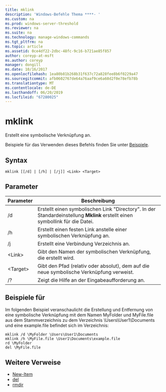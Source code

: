 ```yaml
---
title: mklink
description: 'Windows-Befehle Thema ****- '
ms.custom: na
ms.prod: windows-server-threshold
ms.reviewer: na
ms.suite: na
ms.technology: manage-windows-commands
ms.tgt_pltfrm: na
ms.topic: article
ms.assetid: 0ce4df22-2dbc-48fc-9c16-b721ae85f857
author: coreyp-at-msft
ms.author: coreyp
manager: dongill
ms.date: 10/16/2017
ms.openlocfilehash: 1ea80b81b268b31f637c72a828fee8b6f0229a47
ms.sourcegitcommit: afb0602767de64a76aaf9ce6a60d2f0e78efb78b
ms.translationtype: MT
ms.contentlocale: de-DE
ms.lasthandoff: 06/20/2019
ms.locfileid: "67280025"
---
```

# <a name="mklink"></a>mklink
Erstellt eine symbolische Verknüpfung an.

Beispiele für das Verwenden dieses Befehls finden Sie unter [Beispiele](#BKMK_examples).

## <a name="syntax"></a>Syntax

```
mklink [[/d] | [/h] | [/j]] <Link> <Target>
```

## <a name="parameters"></a>Parameter

|Parameter|Beschreibung|
|---------|-----------|
|/d|Erstellt einen symbolischen Link "Directory". In der Standardeinstellung **Mklink** erstellt einen symbollink für die Datei.|
|/h|Erstellt einen festen Link anstelle einer symbolischen Verknüpfung an.|
|/j|Erstellt eine Verbindung Verzeichnis an.|
|\<Link>|Gibt den Namen der symbolischen Verknüpfung, die erstellt wird.|
|\<Target>|Gibt den Pfad (relativ oder absolut), dem auf die neue symbolische Verknüpfung verweist.|
|/?|Zeigt die Hilfe an der Eingabeaufforderung an.|

## <a name="BKMK_examples"></a>Beispiele für

Im folgenden Beispiel veranschaulicht die Erstellung und Entfernung von eine symbolische Verknüpfung mit dem Namen MyFolder und MyFile.file aus dem Stammverzeichnis zu dem Verzeichnis \Users\User1\Documents und eine example.file befindet sich im Verzeichnis:
```
mklink /d \MyFolder \Users\User1\Documents
mklink /h \MyFile.file \User1\Documents\example.file
rd \MyFolder
del \MyFile.file
```
## <a name="additional-references"></a>Weitere Verweise
-   [New-Item](https://docs.microsoft.com/powershell/module/microsoft.powershell.management/new-item?view=powershell-6)
-   [del](https://docs.microsoft.com/windows-server/administration/windows-commands/del)
-   [rmdir](https://docs.microsoft.com/windows-server/administration/windows-commands/rd)
